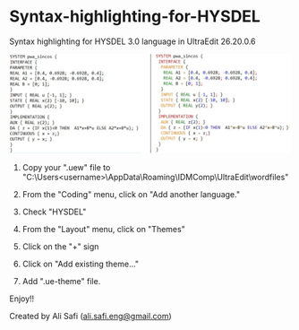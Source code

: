 # Syntax-highlighting-for-HYSDEL
Syntax highlighting for HYSDEL 3.0 language in UltraEdit 26.20.0.6

![alt text](https://github.com/A-Safi/Syntax-highlighting-for-HYSDEL/blob/main/SyntaxPreview.jpg)

1. Copy your ".uew" file to "C:\Users\<username>\AppData\Roaming\IDMComp\UltraEdit\wordfiles"

2. From the "Coding" menu, click on "Add another language."

3. Check "HYSDEL"

4. From the "Layout" menu, click on "Themes"

5. Click on the "+" sign

6. Click on "Add existing theme..."

7. Add ".ue-theme" file.

Enjoy!!


Created by Ali Safi (ali.safi.eng@gmail.com)
